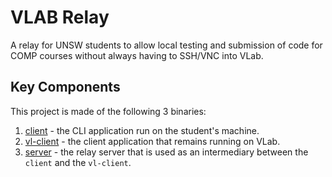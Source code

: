 # VLAB Relay

A relay for UNSW students to allow local testing and submission of code for COMP courses without always having to SSH/VNC into VLab.

## Key Components

This project is made of the following 3 binaries:

1. [client](/client) - the CLI application run on the student's machine.
2. [vl-client](/vl-client) - the client application that remains running on VLab.
3. [server](/server) - the relay server that is used as an intermediary between the `client` and the `vl-client`.
